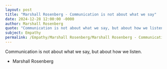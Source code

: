 ```yaml
---
layout: post
title: "Marshall Rosenberg - Communication is not about what we say"
date: 2024-12-28 12:00:00 -0000
author: Marshall Rosenberg
quote: "Communication is not about what we say, but about how we listen."
subject: Empathy
permalink: /Empathy/Marshall Rosenberg/Marshall Rosenberg - Communication is not about what we say
---
```


Communication is not about what we say, but about how we listen.

- Marshall Rosenberg
